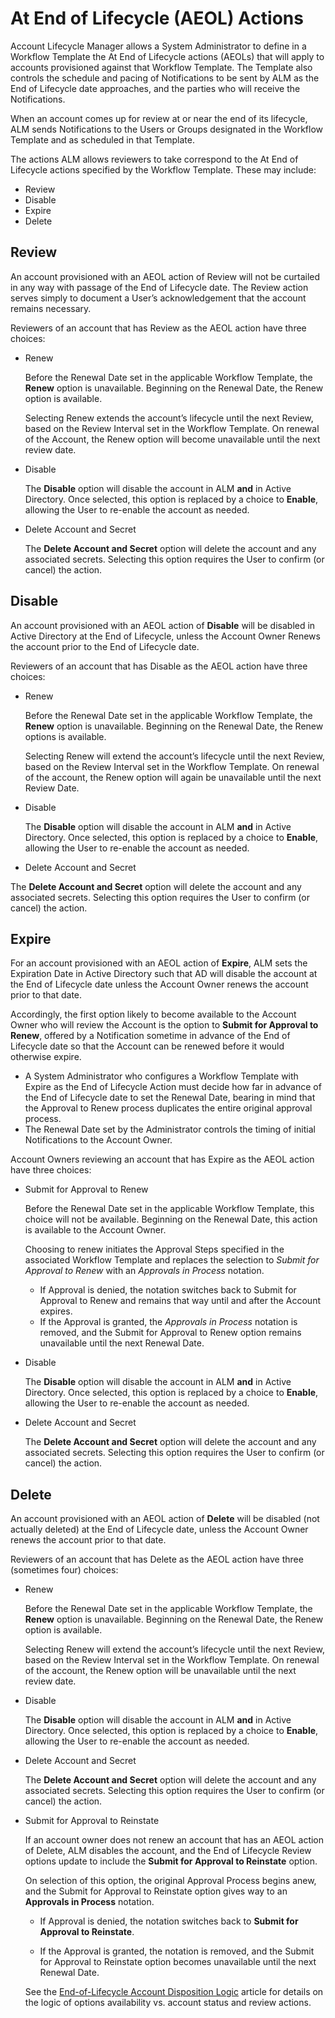 ﻿[title]: # (At End of Lifecycle Actions)
[tags]: # (Account Lifecycle Manager,ALM,Active Directory,End of Lifecycle Actions, AEOL,)
[priority]: # (2300)

# At End of Lifecycle (AEOL) Actions

Account Lifecycle Manager allows a System Administrator to define in a Workflow Template the At End of Lifecycle actions (AEOLs) that will apply to accounts provisioned against that Workflow Template. The Template also controls the schedule and pacing of Notifications to be sent by ALM as the End of Lifecycle date approaches, and the parties who will receive the Notifications.

When an account comes up for review at or near the end of its lifecycle, ALM sends Notifications to the Users or Groups designated in the Workflow Template and as scheduled in that Template.

The actions ALM allows reviewers to take correspond to the At End of Lifecycle actions specified by the Workflow Template. These may include:

* Review
* Disable
* Expire
* Delete

## Review

An account provisioned with an AEOL action of Review will not be curtailed in any way with passage of the End of Lifecycle date. The Review action serves simply to document a User’s acknowledgement that the account remains necessary.

Reviewers of an account that has Review as the AEOL action have three choices:

* Renew

  Before the Renewal Date set in the applicable Workflow Template, the **Renew** option is unavailable. Beginning on the Renewal Date, the Renew option is available.

  Selecting Renew extends the account’s lifecycle until the next Review, based on the Review Interval set in the Workflow Template. On renewal of the Account, the Renew option will become unavailable until the next review date.

* Disable

  The **Disable** option will disable the account in ALM **and** in Active Directory. Once selected, this option is replaced by a choice to **Enable**, allowing the User to re-enable the account as needed.

* Delete Account and Secret

  The **Delete Account and Secret** option will delete the account and any associated secrets. Selecting this option requires the User to confirm (or cancel) the action.

## Disable

An account provisioned with an AEOL action of **Disable** will be disabled in Active Directory at the End of Lifecycle, unless the Account Owner Renews the account prior to the End of Lifecycle date.

Reviewers of an account that has Disable as the AEOL action have three choices:

* Renew

  Before the Renewal Date set in the applicable Workflow Template, the **Renew** option is unavailable. Beginning on the Renewal Date, the Renew options is available.

  Selecting Renew will extend the account’s lifecycle until the next Review, based on the Review Interval set in the Workflow Template. On renewal of the account, the Renew option will again be unavailable until the next Review Date.

* Disable

  The **Disable** option will disable the account in ALM **and** in Active Directory. Once selected, this option is replaced by a choice to **Enable**, allowing the User to re-enable the account as needed.

* Delete Account and Secret

 The **Delete Account and Secret** option will delete the account and any associated secrets. Selecting this option requires the User to confirm (or cancel) the action.

## Expire

For an account provisioned with an AEOL action of **Expire**, ALM sets the Expiration Date in Active Directory such that AD will disable the account at the End of Lifecycle date unless the Account Owner renews the account prior to that date.

Accordingly, the first option likely to become available to the Account Owner who will review the Account is the option to **Submit for Approval to Renew**, offered by a Notification sometime in advance of the End of Lifecycle date so that the Account can be renewed before it would otherwise expire.

* A System Administrator who configures a Workflow Template with Expire as the End of Lifecycle Action must decide how far in advance of the End of Lifecycle date to set the Renewal Date, bearing in mind that the Approval to Renew process duplicates the entire original approval process.
* The Renewal Date set by the Administrator controls the timing of initial Notifications to the Account Owner.

Account Owners reviewing an account that has Expire as the AEOL action have three choices:

* Submit for Approval to Renew

  Before the Renewal Date set in the applicable Workflow Template, this choice will not be available. Beginning on the Renewal Date, this action is available to the Account Owner.

  Choosing to renew initiates the Approval Steps specified in the associated Workflow Template and replaces the selection to *Submit for Approval to Renew* with an *Approvals in Process* notation.

  * If Approval is denied, the notation switches back to Submit for Approval to Renew and remains that way until and after the Account expires.
  * If the Approval is granted, the *Approvals in Process* notation is removed, and the Submit for Approval to Renew option remains unavailable until the next Renewal Date.

* Disable

  The **Disable** option will disable the account in ALM **and** in Active Directory. Once selected, this option is replaced by a choice to **Enable**, allowing the User to re-enable the account as needed.

* Delete Account and Secret

  The **Delete Account and Secret** option will delete the account and any associated secrets. Selecting this option requires the User to confirm (or cancel) the action.

## Delete

An account provisioned with an AEOL action of **Delete** will be disabled (not actually deleted) at the End of Lifecycle date, unless the Account Owner renews the account prior to that date.

Reviewers of an account that has Delete as the AEOL action have three (sometimes four) choices:

* Renew

  Before the Renewal Date set in the applicable Workflow Template, the **Renew** option is unavailable. Beginning on the Renewal Date, the Renew option is available. 

  Selecting Renew will extend the account’s lifecycle until the next Review, based on the Review Interval set in the Workflow Template. On renewal of the account, the Renew option will be unavailable until the next review date.

* Disable

  The **Disable** option will disable the account in ALM **and** in Active Directory. Once selected, this option is replaced by a choice to **Enable**, allowing the User to re-enable the account as needed.

* Delete Account and Secret

  The **Delete Account and Secret** option will delete the account and any associated secrets. Selecting this option requires the User to confirm (or cancel) the action.

* Submit for Approval to Reinstate

  If an account owner does not renew an account that has an AEOL action of Delete, ALM disables the account, and the End of Lifecycle Review options update to include the **Submit for Approval to Reinstate** option.

  On selection of this option, the original Approval Process begins anew, and the Submit for Approval to Reinstate option gives way to an **Approvals in Process** notation.

  * If Approval is denied, the notation switches back to **Submit for Approval to Reinstate**.

  * If the Approval is granted, the notation is removed, and the Submit for Approval to Reinstate option becomes unavailable until the next Renewal Date.
  
  See the [End-of-Lifecycle Account Disposition Logic](eol-actions-logic.md) article for details on the logic of options availability vs. account status and review actions.
  